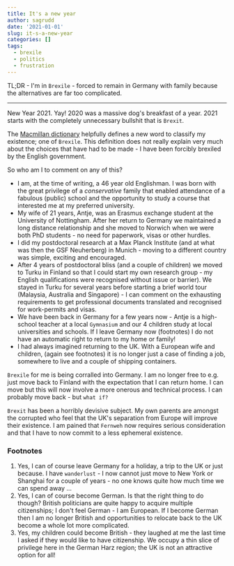 ```yaml
---
title: It's a new year
author: sagrudd
date: '2021-01-01'
slug: it-s-a-new-year
categories: []
tags:
  - brexile
  - politics
  - frustration
---
```


TL;DR - I'm in `Brexile` - forced to remain in Germany with family because the
alternatives are far too complicated.

---

New Year 2021. Yay! 2020 was a massive dog's breakfast of a year. 2021 starts
with the completely unnecessary bullshit that is `Brexit`. 

The [Macmillan dictionary](https://www.macmillandictionary.com/dictionary/british/brexile) 
helpfully defines a new word to classify my existence; one of `Brexile`. This
definition does not really explain very much about the choices that have had to
be made - I have been forcibly brexiled by the English government.

So who am I to comment on any of this?

* I am, at the time of writing, a 46 year old Englishman. I was born with the
great privilege of a *conservative* family that enabled attendance of a fabulous 
(public) school and the opportunity to study a course that interested me at my
preferred university.
* My wife of 21 years, Antje, was an Erasmus exchange student at the University
of Nottingham. After her return to Germany we maintained a long distance
relationship and she moved to Norwich when we were both PhD students - no need
for paperwork, visas or other hurdles.
* I did my postdoctoral research at a Max Planck Institute (and at what was then
the GSF Neuherberg) in Munich - moving to a different country was simple,
exciting and encouraged.
* After 4 years of postdoctoral bliss (and a couple of children) we moved to
Turku in Finland so that I could start my own research group - my English
qualifications were recognised without issue or barrier). We stayed in Turku
for several years before starting a brief world tour (Malaysia, Australia and
Singapore) - I can comment on the exhausting requirements to get professional
documents translated and recognised for work-permits and visas.
* We have been back in Germany for a few years now - Antje is a high-school
teacher at a local `Gymnasium` and our 4 children study at local universities
and schools. If I leave Germany now (footnotes) I do not have an automatic right
to return to my home or family!
* I had always imagined returning to the UK. With a European wife and children,
(again see footnotes) it is no longer just a case of finding a job, somewhere
to live and a couple of shipping containers.

`Brexile` for me is being corralled into Germany. I am no longer free to e.g. 
just move back to Finland with the expectation that I can return home. I can
move but this will now involve a more onerous and technical process. I can
probably move back - but `what if?`

`Brexit` has been a horribly devisive subject. My own parents are amongst the
corrupted who feel that the UK's separation from Europe will improve their
existence. I am pained that `Fernweh` now requires serious consideration and
that I have to now commit to a less ephemeral existence. 

### Footnotes

1.  Yes, I can of course leave Germany for a holiday, a trip to the UK or just
because. I have `wanderlust` - I now cannot just move to New York or Shanghai
for a couple of years - no one knows quite how much time we can spend away ...
2.  Yes, I can of course become German. Is that the right thing to do though?
British politicians are quite happy to acquire multiple citizenships; I don't
feel German - I am European. If I become German then I am no longer British and
opportunities to relocate back to the UK become a whole lot more complicated.
3.  Yes, my children could become British - they laughed at me the last time
I asked if they would like to have citizenship. We occupy a thin slice of
privilege here in the German Harz region; the UK is not an attractive option
for all!
